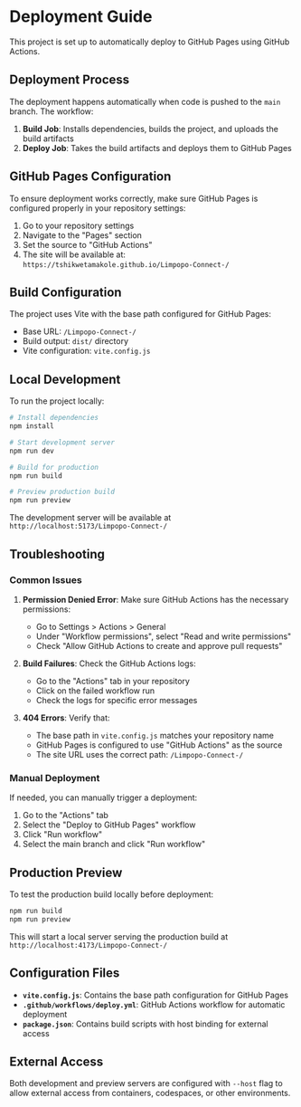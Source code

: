 # Deployment Guide

This project is set up to automatically deploy to GitHub Pages using GitHub Actions.

## Deployment Process

The deployment happens automatically when code is pushed to the `main` branch. The workflow:

1. **Build Job**: Installs dependencies, builds the project, and uploads the build artifacts
2. **Deploy Job**: Takes the build artifacts and deploys them to GitHub Pages

## GitHub Pages Configuration

To ensure deployment works correctly, make sure GitHub Pages is configured properly in your repository settings:

1. Go to your repository settings
2. Navigate to the "Pages" section
3. Set the source to "GitHub Actions"
4. The site will be available at: `https://tshikwetamakole.github.io/Limpopo-Connect-/`

## Build Configuration

The project uses Vite with the base path configured for GitHub Pages:
- Base URL: `/Limpopo-Connect-/`
- Build output: `dist/` directory
- Vite configuration: `vite.config.js`

## Local Development

To run the project locally:

```bash
# Install dependencies
npm install

# Start development server
npm run dev

# Build for production
npm run build

# Preview production build
npm run preview
```

The development server will be available at `http://localhost:5173/Limpopo-Connect-/`

## Troubleshooting

### Common Issues

1. **Permission Denied Error**: Make sure GitHub Actions has the necessary permissions:
   - Go to Settings > Actions > General
   - Under "Workflow permissions", select "Read and write permissions"
   - Check "Allow GitHub Actions to create and approve pull requests"

2. **Build Failures**: Check the GitHub Actions logs:
   - Go to the "Actions" tab in your repository
   - Click on the failed workflow run
   - Check the logs for specific error messages

3. **404 Errors**: Verify that:
   - The base path in `vite.config.js` matches your repository name
   - GitHub Pages is configured to use "GitHub Actions" as the source
   - The site URL uses the correct path: `/Limpopo-Connect-/`

### Manual Deployment

If needed, you can manually trigger a deployment:
1. Go to the "Actions" tab
2. Select the "Deploy to GitHub Pages" workflow
3. Click "Run workflow"
4. Select the main branch and click "Run workflow"

## Production Preview

To test the production build locally before deployment:

```bash
npm run build
npm run preview
```

This will start a local server serving the production build at `http://localhost:4173/Limpopo-Connect-/`

## Configuration Files

- **`vite.config.js`**: Contains the base path configuration for GitHub Pages
- **`.github/workflows/deploy.yml`**: GitHub Actions workflow for automatic deployment
- **`package.json`**: Contains build scripts with host binding for external access

## External Access

Both development and preview servers are configured with `--host` flag to allow external access from containers, codespaces, or other environments.